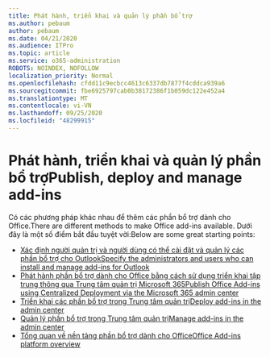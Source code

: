 ```yaml
---
title: Phát hành, triển khai và quản lý phần bổ trợ
ms.author: pebaum
author: pebaum
ms.date: 04/21/2020
ms.audience: ITPro
ms.topic: article
ms.service: o365-administration
ROBOTS: NOINDEX, NOFOLLOW
localization_priority: Normal
ms.openlocfilehash: cfdd11c9ecbcc4613c6337db7877f4cddca939a6
ms.sourcegitcommit: fbe6925797cab0b38172386f1b059dc122e452a4
ms.translationtype: MT
ms.contentlocale: vi-VN
ms.lasthandoff: 09/25/2020
ms.locfileid: "48299915"
---
```

# <a name="publish-deploy-and-manage-add-ins"></a><span data-ttu-id="d5c82-102">Phát hành, triển khai và quản lý phần bổ trợ</span><span class="sxs-lookup"><span data-stu-id="d5c82-102">Publish, deploy and manage add-ins</span></span>

<span data-ttu-id="d5c82-103">Có các phương pháp khác nhau để thêm các phần bổ trợ dành cho Office.</span><span class="sxs-lookup"><span data-stu-id="d5c82-103">There are different methods to make Office add-ins available.</span></span> <span data-ttu-id="d5c82-104">Dưới đây là một số điểm bắt đầu tuyệt vời:</span><span class="sxs-lookup"><span data-stu-id="d5c82-104">Below are some great starting points:</span></span>

- [<span data-ttu-id="d5c82-105">Xác định người quản trị và người dùng có thể cài đặt và quản lý các phần bổ trợ cho Outlook</span><span class="sxs-lookup"><span data-stu-id="d5c82-105">Specify the administrators and users who can install and manage add-ins for Outlook</span></span>](https://docs.microsoft.com/exchange/clients-and-mobile-in-exchange-online/add-ins-for-outlook/specify-who-can-install-and-manage-add-ins)
- [<span data-ttu-id="d5c82-106">Phát hành phần bổ trợ dành cho Office bằng cách sử dụng triển khai tập trung thông qua Trung tâm quản trị Microsoft 365</span><span class="sxs-lookup"><span data-stu-id="d5c82-106">Publish Office Add-ins using Centralized Deployment via the Microsoft 365 admin center</span></span>](https://docs.microsoft.com/office/dev/add-ins/publish/centralized-deployment)
- [<span data-ttu-id="d5c82-107">Triển khai các phần bổ trợ trong Trung tâm quản trị</span><span class="sxs-lookup"><span data-stu-id="d5c82-107">Deploy add-ins in the admin center</span></span>](https://docs.microsoft.com/microsoft-365/admin/manage/manage-deployment-of-add-ins?view=o365-worldwide)
- [<span data-ttu-id="d5c82-108">Quản lý phần bổ trợ trong Trung tâm quản trị</span><span class="sxs-lookup"><span data-stu-id="d5c82-108">Manage add-ins in the admin center</span></span>](https://docs.microsoft.com/microsoft-365/admin/manage/manage-addins-in-the-admin-center?view=o365-worldwide)
- [<span data-ttu-id="d5c82-109">Tổng quan về nền tảng phần bổ trợ dành cho Office</span><span class="sxs-lookup"><span data-stu-id="d5c82-109">Office Add-ins platform overview</span></span>](https://docs.microsoft.com/office/dev/add-ins/overview/office-add-ins)